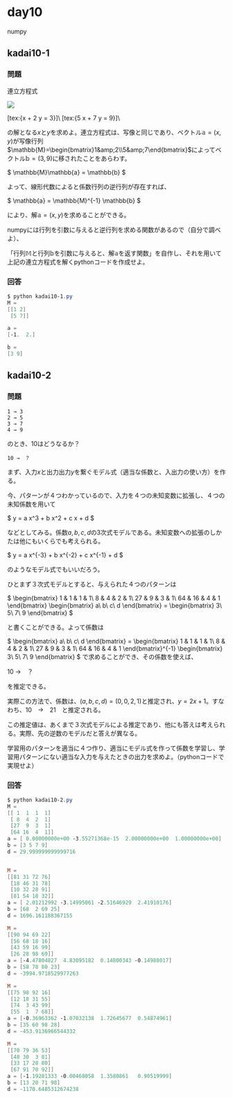 # day10

numpy

## kadai10-1

### 問題

連立方程式

<img src="https://latex.codecogs.com/gif.latex?x&space;&plus;&space;2&space;y&space;=&space;3" />


[tex:{x + 2 y = 3}]\\
[tex:{5 x + 7 y = 9}]\\

の解となる$x$と$y$を求めよ。連立方程式は、写像と同じであり、ベクトル$\mathbb{a}=(x,y)$が写像行列$\mathbb{M}=\begin{bmatrix}1&amp;2\\5&amp;7\end{bmatrix}$によってベクトル$\mathbb{b}=(3,9)$に移されたことをあらわす。

$ \mathbb{M}\mathbb{a} = \mathbb{b} $

よって、線形代数によると係数行列の逆行列が存在すれば、

$ \mathbb{a} = \mathbb{M}^{-1} \mathbb{b} $

により、解$\mathbb{a}=(x,y)$を求めることができる。

numpyには行列を引数に与えると逆行列を求める関数があるので（自分で調べよ）、

「行列$\mathbb{M}$と行列$\mathbb{b}$を引数に与えると、解$\mathbb{a}$を返す関数」を自作し、それを用いて上記の連立方程式を解くpythonコードを作成せよ。

### 回答

```powershell
$ python kadai10-1.py 
M = 
[[1 2]
 [5 7]]

a =
[-1.  2.]

b =
[3 9]
```

## kadai10-2

### 問題


    1 → 3
    2 → 5
    3 → 7
    4 → 9

のとき、10はどうなるか？

    10 →　？

まず、入力$x$と出力出力$y$を繋ぐモデル式（適当な係数と、入出力の使い方）を作る。

今、パターンが４つわかっているので、入力を４つの未知変数に拡張し、４つの未知係数を用いて

$ y = a x^3 + b x^2 + c x + d $

などとしてみる。係数$a,b,c,d$の3次式モデルである。未知変数への拡張のしかたは他にもいくらでも考えられる。

$ y = a x^{-3} + b x^{-2} + c x^{-1} + d $

のようなモデル式でもいいだろう。

ひとまず３次式モデルとすると、与えられた４つのパターンは

$ \begin{bmatrix} 1 &amp; 1 &amp; 1 &amp; 1\\ 8 &amp; 4 &amp; 2 &amp; 1\\ 27 &amp; 9 &amp; 3 &amp; 1\\ 64 &amp; 16 &amp; 4 &amp; 1 \end{bmatrix} \begin{bmatrix} a\\ b\\ c\\ d \end{bmatrix} = \begin{bmatrix} 3\\ 5\\ 7\\ 9 \end{bmatrix} $

と書くことができる。よって係数は

$ \begin{bmatrix} a\\ b\\ c\\ d \end{bmatrix} = \begin{bmatrix} 1 &amp; 1 &amp; 1 &amp; 1\\ 8 &amp; 4 &amp; 2 &amp; 1\\ 27 &amp; 9 &amp; 3 &amp; 1\\ 64 &amp; 16 &amp; 4 &amp; 1 \end{bmatrix}^{-1} \begin{bmatrix} 3\\ 5\\ 7\\ 9 \end{bmatrix} $ で求めることができ、その係数を使えば、

10 →　？

を推定できる。

実際この方法で、係数は、$(a,b,c,d) = (0,0,2,1)$と推定され、$y　=　2 x + 1$。すなわち、10　→　21　と推定される。

この推定値は、あくまで３次式モデルによる推定であり、他にも答えは考えられる。実際、先の逆数のモデルだと答えが異なる。

学習用のパターンを適当に４つ作り、適当にモデル式を作って係数を学習し、学習用パターンにない適当な入力を与えたときの出力を求めよ。（pythonコードで実現せよ）


### 回答

```powershell
$ python kadai10-2.py
M = 
[[ 1  1  1  1]
 [ 8  4  2  1]
 [27  9  3  1]
 [64 16  4  1]]
a = [ 0.00000000e+00 -3.55271368e-15  2.00000000e+00  1.00000000e+00]  
b = [3 5 7 9]
d = 29.999999999999716


M =
[[81 31 72 76]
 [18 46 31 78]
 [10 32 28 91]
 [81 54 18 32]]
a = [ 2.01212992 -3.14995061 -2.51646929  2.41910176]
b = [68  2 69 25]
d = 1696.161188367155

M =
[[90 94 69 22]
 [56 68 18 16]
 [43 59 16 99]
 [26 28 98 69]]
a = [-4.47804827  4.83095182  0.14800343 -0.14988017]
b = [58 78 80 23]
d = -3994.9718529977263

M =
[[75 98 92 16]
 [12 18 31 55]
 [74  3 43 99]
 [55  1  7 68]]
a = [-0.36963362 -1.07032138  1.72645677  0.54874961]
b = [35 60 98 28]
d = -453.9136966544332

M =
[[70 79 36 53]
 [48 30  3 81]
 [33 17 28 80]
 [67 91 70 92]]
a = [-1.19281333 -0.00468058  1.3580861   0.90519999]
b = [13 20 71 98]
d = -1170.6485312674238
```
